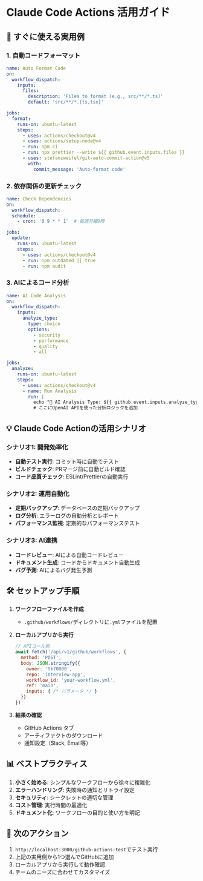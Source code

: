 # Claude Code Actions 活用ガイド

## 🚀 すぐに使える実用例

### 1. **自動コードフォーマット**
```yaml
name: Auto Format Code
on:
  workflow_dispatch:
    inputs:
      files:
        description: 'Files to format (e.g., src/**/*.ts)'
        default: 'src/**/*.{ts,tsx}'

jobs:
  format:
    runs-on: ubuntu-latest
    steps:
      - uses: actions/checkout@v4
      - uses: actions/setup-node@v4
      - run: npm ci
      - run: npx prettier --write ${{ github.event.inputs.files }}
      - uses: stefanzweifel/git-auto-commit-action@v5
        with:
          commit_message: 'Auto-format code'
```

### 2. **依存関係の更新チェック**
```yaml
name: Check Dependencies
on:
  workflow_dispatch:
  schedule:
    - cron: '0 9 * * 1'  # 毎週月曜9時

jobs:
  update:
    runs-on: ubuntu-latest
    steps:
      - uses: actions/checkout@v4
      - run: npm outdated || true
      - run: npm audit
```

### 3. **AIによるコード分析**
```yaml
name: AI Code Analysis
on:
  workflow_dispatch:
    inputs:
      analyze_type:
        type: choice
        options:
          - security
          - performance
          - quality
          - all

jobs:
  analyze:
    runs-on: ubuntu-latest
    steps:
      - uses: actions/checkout@v4
      - name: Run Analysis
        run: |
          echo "🤖 AI Analysis Type: ${{ github.event.inputs.analyze_type }}"
          # ここにOpenAI APIを使った分析ロジックを追加
```

## 💡 Claude Code Actionの活用シナリオ

### シナリオ1: 開発効率化
- **自動テスト実行**: コミット時に自動でテスト
- **ビルドチェック**: PRマージ前に自動ビルド確認
- **コード品質チェック**: ESLint/Prettierの自動実行

### シナリオ2: 運用自動化
- **定期バックアップ**: データベースの定期バックアップ
- **ログ分析**: エラーログの自動分析とレポート
- **パフォーマンス監視**: 定期的なパフォーマンステスト

### シナリオ3: AI連携
- **コードレビュー**: AIによる自動コードレビュー
- **ドキュメント生成**: コードからドキュメント自動生成
- **バグ予測**: AIによるバグ発生予測

## 🛠 セットアップ手順

1. **ワークフローファイルを作成**
   - `.github/workflows/`ディレクトリに`.yml`ファイルを配置

2. **ローカルアプリから実行**
   ```javascript
   // APIコール例
   await fetch('/api/v1/github/workflows', {
     method: 'POST',
     body: JSON.stringify({
       owner: 'tk70000',
       repo: 'interview-app',
       workflow_id: 'your-workflow.yml',
       ref: 'main',
       inputs: { /* パラメータ */ }
     })
   })
   ```

3. **結果の確認**
   - GitHub Actions タブ
   - アーティファクトのダウンロード
   - 通知設定（Slack, Email等）

## 📊 ベストプラクティス

1. **小さく始める**: シンプルなワークフローから徐々に複雑化
2. **エラーハンドリング**: 失敗時の通知とリトライ設定
3. **セキュリティ**: シークレットの適切な管理
4. **コスト管理**: 実行時間の最適化
5. **ドキュメント化**: ワークフローの目的と使い方を明記

## 🎯 次のアクション

1. `http://localhost:3000/github-actions-test`でテスト実行
2. 上記の実用例から1つ選んでGitHubに追加
3. ローカルアプリから実行して動作確認
4. チームのニーズに合わせてカスタマイズ